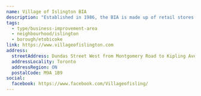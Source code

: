 ```yaml
---
name: Village of Islington BIA
description: "Established in 1986, the BIA is made up of retail stores, health and wellness providers, restaurants, pubs, and a range of professional and personal service businesses. A special, tree-lined community with colourful plantings, wide brick-bordered sidewalks, historic buildings, and 28 beautiful murals. Known as Toronto's Village of Murals."
tags:
  - type/business-improvement-area
  - neighbourhood/islington
  - borough/etobicoke
link: https://www.villageofislington.com
address:
  streetAddress: Dundas Street West from Montgomery Road to Kipling Avenue
  addressLocality: Toronto
  addressRegion: ON
  postalCode: M9A 1B9
social:
  facebook: https://www.facebook.com/Villageofisling/
---
```

